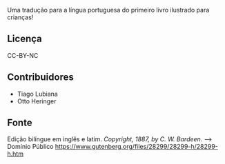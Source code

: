 Uma tradução para a língua portuguesa do primeiro livro ilustrado para crianças! 

## Licença 
CC-BY-NC

## Contribuidores
* Tiago Lubiana
* Otto Heringer

## Fonte 
Edição bilíngue em inglês e latim.
*Copyright, 1887, by C. W. Bardeen.* --> Domínio Público
https://www.gutenberg.org/files/28299/28299-h/28299-h.htm 
